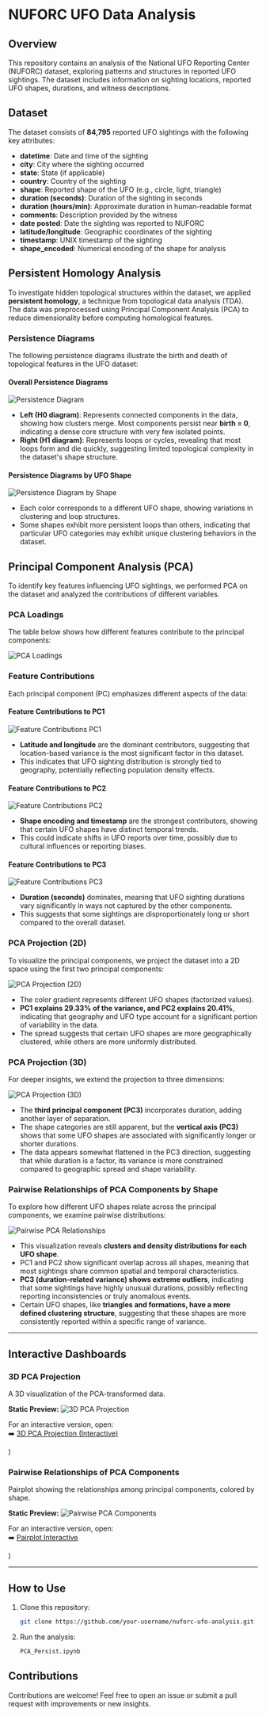 # NUFORC UFO Data Analysis

## Overview
This repository contains an analysis of the National UFO Reporting Center (NUFORC) dataset, exploring patterns and structures in reported UFO sightings. The dataset includes information on sighting locations, reported UFO shapes, durations, and witness descriptions.

## Dataset
The dataset consists of **84,795** reported UFO sightings with the following key attributes:

- **datetime**: Date and time of the sighting
- **city**: City where the sighting occurred
- **state**: State (if applicable)
- **country**: Country of the sighting
- **shape**: Reported shape of the UFO (e.g., circle, light, triangle)
- **duration (seconds)**: Duration of the sighting in seconds
- **duration (hours/min)**: Approximate duration in human-readable format
- **comments**: Description provided by the witness
- **date posted**: Date the sighting was reported to NUFORC
- **latitude/longitude**: Geographic coordinates of the sighting
- **timestamp**: UNIX timestamp of the sighting
- **shape_encoded**: Numerical encoding of the shape for analysis

## Persistent Homology Analysis
To investigate hidden topological structures within the dataset, we applied **persistent homology**, a technique from topological data analysis (TDA). The data was preprocessed using Principal Component Analysis (PCA) to reduce dimensionality before computing homological features.

### Persistence Diagrams
The following persistence diagrams illustrate the birth and death of topological features in the UFO dataset:

#### Overall Persistence Diagrams
![Persistence Diagram](images/figure_01.png)

- **Left (H0 diagram)**: Represents connected components in the data, showing how clusters merge. Most components persist near **birth = 0**, indicating a dense core structure with very few isolated points.
- **Right (H1 diagram)**: Represents loops or cycles, revealing that most loops form and die quickly, suggesting limited topological complexity in the dataset's shape structure.

#### Persistence Diagrams by UFO Shape
![Persistence Diagram by Shape](images/figure_02.png)

- Each color corresponds to a different UFO shape, showing variations in clustering and loop structures.
- Some shapes exhibit more persistent loops than others, indicating that particular UFO categories may exhibit unique clustering behaviors in the dataset.

## Principal Component Analysis (PCA)
To identify key features influencing UFO sightings, we performed PCA on the dataset and analyzed the contributions of different variables.

### PCA Loadings
The table below shows how different features contribute to the principal components:

![PCA Loadings](images/figure_03.png)

### Feature Contributions
Each principal component (PC) emphasizes different aspects of the data:

#### Feature Contributions to PC1
![Feature Contributions PC1](images/figure_04.png)
- **Latitude and longitude** are the dominant contributors, suggesting that location-based variance is the most significant factor in this dataset.
- This indicates that UFO sighting distribution is strongly tied to geography, potentially reflecting population density effects.

#### Feature Contributions to PC2
![Feature Contributions PC2](images/figure_05.png)
- **Shape encoding and timestamp** are the strongest contributors, showing that certain UFO shapes have distinct temporal trends.
- This could indicate shifts in UFO reports over time, possibly due to cultural influences or reporting biases.

#### Feature Contributions to PC3
![Feature Contributions PC3](images/figure_06.png)
- **Duration (seconds)** dominates, meaning that UFO sighting durations vary significantly in ways not captured by the other components.
- This suggests that some sightings are disproportionately long or short compared to the overall dataset.

### PCA Projection (2D)
To visualize the principal components, we project the dataset into a 2D space using the first two principal components:

![PCA Projection (2D)](images/figure_07.png)

- The color gradient represents different UFO shapes (factorized values).
- **PC1 explains 29.33% of the variance, and PC2 explains 20.41%**, indicating that geography and UFO type account for a significant portion of variability in the data.
- The spread suggests that certain UFO shapes are more geographically clustered, while others are more uniformly distributed.

### PCA Projection (3D)
For deeper insights, we extend the projection to three dimensions:

![PCA Projection (3D)](images/figure_08.png)

- The **third principal component (PC3)** incorporates duration, adding another layer of separation.
- The shape categories are still apparent, but the **vertical axis (PC3)** shows that some UFO shapes are associated with significantly longer or shorter durations.
- The data appears somewhat flattened in the PC3 direction, suggesting that while duration is a factor, its variance is more constrained compared to geographic spread and shape variability.

### Pairwise Relationships of PCA Components by Shape
To explore how different UFO shapes relate across the principal components, we examine pairwise distributions:

![Pairwise PCA Relationships](images/figure_09.png)

- This visualization reveals **clusters and density distributions for each UFO shape**.
- PC1 and PC2 show significant overlap across all shapes, meaning that most sightings share common spatial and temporal characteristics.
- **PC3 (duration-related variance) shows extreme outliers**, indicating that some sightings have highly unusual durations, possibly reflecting reporting inconsistencies or truly anomalous events.
- Certain UFO shapes, like **triangles and formations, have a more defined clustering structure**, suggesting that these shapes are more consistently reported within a specific range of variance.
---

## Interactive Dashboards

### 3D PCA Projection
A 3D visualization of the PCA-transformed data.

**Static Preview:**
![3D PCA Projection](images/figure_11.png)

For an interactive version, open:  
➡️ [3D PCA Projection (Interactive)](https://bobovski66.github.io/NUFORC_Analysis/pca_3d_plot.html)

)

### Pairwise Relationships of PCA Components
Pairplot showing the relationships among principal components, colored by shape.

**Static Preview:**
![Pairwise PCA Components](images/figure_10.png)

For an interactive version, open:  
➡️ [Pairplot Interactive](https://bobovski66.github.io/NUFORC_Analysis/pairplot_interactive.html)

)

---


## How to Use
1. Clone this repository:
   ```bash
   git clone https://github.com/your-username/nuforc-ufo-analysis.git
   ```
2. Run the analysis:
   ```bash
   PCA_Persist.ipynb
   ```

## Contributions
Contributions are welcome! Feel free to open an issue or submit a pull request with improvements or new insights.